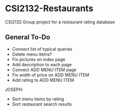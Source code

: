 # CSI2132-Restaurants
CSI2132 Group project for a restaurant rating database

## General To-Do
- Connect list of typical queries
- Delete menu items?
- Fix pictures on index page
- Add description to each page
- Connect ADD MENU ITEM page
- Fix width of price on ADD MENU ITEM
- Add rating to ADD MENU ITEM

JOSEPH:
- Sort menu items by rating
- Sort restaurant search results